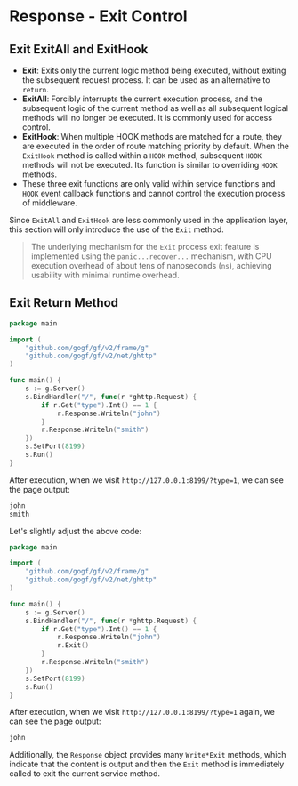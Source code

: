 # Response - Exit Control

## Exit ExitAll and ExitHook

- **Exit**: Exits only the current logic method being executed, without exiting the subsequent request process. It can be used as an alternative to `return`.
- **ExitAll**: Forcibly interrupts the current execution process, and the subsequent logic of the current method as well as all subsequent logical methods will no longer be executed. It is commonly used for access control.
- **ExitHook**: When multiple HOOK methods are matched for a route, they are executed in the order of route matching priority by default. When the `ExitHook` method is called within a `HOOK` method, subsequent `HOOK` methods will not be executed. Its function is similar to overriding `HOOK` methods.
- These three exit functions are only valid within service functions and `HOOK` event callback functions and cannot control the execution process of middleware.

Since `ExitAll` and `ExitHook` are less commonly used in the application layer, this section will only introduce the use of the `Exit` method.

> The underlying mechanism for the `Exit` process exit feature is implemented using the `panic...recover...` mechanism, with CPU execution overhead of about tens of nanoseconds (`ns`), achieving usability with minimal runtime overhead.

## Exit Return Method

```go
package main

import (
    "github.com/gogf/gf/v2/frame/g"
    "github.com/gogf/gf/v2/net/ghttp"
)

func main() {
    s := g.Server()
    s.BindHandler("/", func(r *ghttp.Request) {
        if r.Get("type").Int() == 1 {
            r.Response.Writeln("john")
        }
        r.Response.Writeln("smith")
    })
    s.SetPort(8199)
    s.Run()
}
```

After execution, when we visit `http://127.0.0.1:8199/?type=1`, we can see the page output:

```bash
john
smith
```

Let's slightly adjust the above code:

```go
package main

import (
    "github.com/gogf/gf/v2/frame/g"
    "github.com/gogf/gf/v2/net/ghttp"
)

func main() {
    s := g.Server()
    s.BindHandler("/", func(r *ghttp.Request) {
        if r.Get("type").Int() == 1 {
            r.Response.Writeln("john")
            r.Exit()
        }
        r.Response.Writeln("smith")
    })
    s.SetPort(8199)
    s.Run()
}
```

After execution, when we visit `http://127.0.0.1:8199/?type=1` again, we can see the page output:

```bash
john
```

Additionally, the `Response` object provides many `Write*Exit` methods, which indicate that the content is output and then the `Exit` method is immediately called to exit the current service method.
